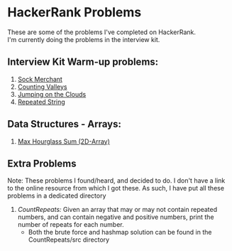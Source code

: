 # HackerRank Problems
These are some of the problems I've completed on HackerRank. </br>
I'm currently doing the problems in the interview kit.

## Interview Kit Warm-up problems:
1) <a href="https://www.hackerrank.com/challenges/sock-merchant/problem">Sock Merchant</a>
2) <a href="https://www.hackerrank.com/challenges/counting-valleys/problem">Counting Valleys</a>
3) <a href="https://www.hackerrank.com/challenges/jumping-on-the-clouds/problem">Jumping on the Clouds</a>
4) <a href="https://www.hackerrank.com/challenges/repeated-string/problem">Repeated String</a>

## Data Structures - Arrays:
1) <a href="https://www.hackerrank.com/challenges/2d-array/problem">Max Hourglass Sum (2D-Array)</a>

## Extra Problems
Note: These problems I found/heard, and decided to do. I don't have a link to the online resource from which I got these. As such, I have put all these problems in a dedicated directory

1) *CountRepeats:* Given an array that may or may not contain repeated numbers, and can contain negative and positive numbers, print the number of repeats for each number.
    - Both the brute force and hashmap solution can be found in the CountRepeats/src directory
